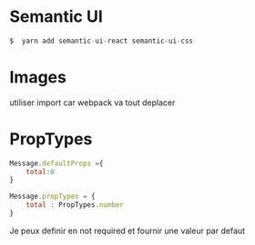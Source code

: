 # Semantic UI

```javascript
$  yarn add semantic-ui-react semantic-ui-css
```

# Images

utiliser import car webpack va tout deplacer

# PropTypes

```javascript 
Message.defaultProps ={
    total:0
}

Message.propTypes = {
    total : PropTypes.number
}

```

Je peux definir en not required et fournir une valeur par defaut